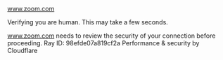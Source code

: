 www.zoom.com

Verifying you are human. This may take a few seconds.

www.zoom.com needs to review the security of your connection before proceeding.
Ray ID: 98efde07a819cf2a
Performance & security by Cloudflare